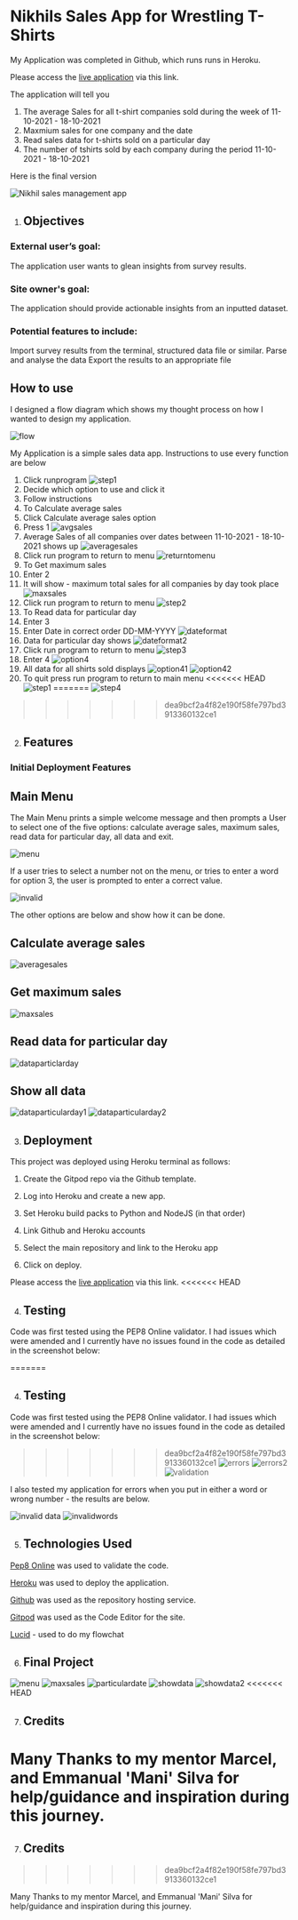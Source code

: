 # Nikhils Sales App for Wrestling T-Shirts 

My Application was completed in Github, which runs runs in Heroku.

Please access the [live application](https://project-wrestling.herokuapp.com/) via this link.

The application will tell you

1) The average Sales for all t-shirt companies sold during the week of 11-10-2021 - 18-10-2021
2) Maxmium sales for one company and the date
3) Read sales data for t-shirts sold on a particular day
4) The number of tshirts sold by each company during the period 11-10-2021 - 18-10-2021

Here is the final version

![Nikhil sales management app](assets/images/finaldesign.png)

 
1. ## Objectives

### External user’s goal:

The application user wants to glean insights from survey results.

### Site owner's goal: 
The application should provide actionable insights from an inputted dataset.

### Potential features to include:

Import survey results from the terminal, structured data file or similar.
Parse and analyse the data
Export the results to an appropriate file

## How to use

I designed a flow diagram which shows my thought process on how I wanted to design my application. 

![flow](assets/images/frameworks.png)

My Application is a simple sales data app. Instructions to use every function are below

1) Click runprogram 
![step1](assets/images/step1.png)
2) Decide which option to use and click it 
3) Follow instructions
4) To Calculate average sales
5) Click Calculate average sales option
6) Press 1
![avgsales](assets/images/averagesales1.png)
7) Average Sales of all companies over dates between 11-10-2021 - 18-10-2021 shows up
![averagesales](assets/images/salesaverage.png)
8) Click run program to return to menu
![returntomenu](assets/images/step1.png)
9) To Get maximum sales
10) Enter 2
11) It will show - maximum total sales for all companies by day took place
![maxsales](assets/images/maxsales.png)
12) Click run program to return to menu 
![step2](assets/images/step1.png)
13) To Read data for particular day
14) Enter 3
15) Enter Date in correct order DD-MM-YYYY
![dateformat](assets/images/dateformat.png)
16) Data for particular day shows
![dateformat2](assets/images/dateformat2.png)
17) Click run program to return to menu
![step3](assets/images/step1.png)
18) Enter 4
![option4](assets/images/option4.png)
19) All data for all shirts sold displays
![option41](assets/images/option41.png)
![option42](assets/images/option42.png)
20) To quit press run program to return to main menu
<<<<<<< HEAD
![step1](assets/images/step1.png)
=======
![step4](assets/images/step1.png)
>>>>>>> dea9bcf2a4f82e190f58fe797bd3913360132ce1

2. ## Features

### Initial Deployment Features

## Main Menu

The Main Menu prints a simple welcome message and then prompts a User to select one of the five options: calculate average sales, maximum sales, read data for particular day, all data and exit.

![menu](assets/images/menu.png)

If a user tries to select a number not on the menu, or tries to enter a word for option 3, the user is prompted to enter a correct value.

![invalid](assets/images/invalid1.png)

The other options are below and show how it can be done.

## Calculate average sales

![averagesales](assets/images/averagesales.png)

## Get maximum sales

![maxsales](assets/images/maxsales.png)

## Read data for particular day

![dataparticlarday](assets/images/readdataparticularday.png)

## Show all data
![dataparticularday1](assets/images/showdata1.png)
![dataparticularday2](assets/images/particulardata2.png)

3. ## Deployment

This project was deployed using  Heroku terminal as follows:

1. Create the Gitpod repo via the Github template.

2. Log into Heroku and create a new app.

3. Set Heroku build packs to Python and NodeJS (in that order)

4. Link Github and Heroku accounts

5. Select the main repository and link to the Heroku app

6. Click on deploy.

Please access the [live application](https://project-wrestling.herokuapp.com/) via this link.
<<<<<<< HEAD

4. ## Testing

Code was first tested using the PEP8 Online validator. I had issues which were amended and I currently have no issues found in the code as detailed in the screenshot below:

=======

4. ## Testing

Code was first tested using the PEP8 Online validator. I had issues which were amended and I currently have no issues found in the code as detailed in the screenshot below:

>>>>>>> dea9bcf2a4f82e190f58fe797bd3913360132ce1
![errors](assets/images/errors.png)
![errors2](assets/images/errors2.png)
![validation](assets/images/validation.png)

I also tested my application for errors when you put in either a word or wrong number - the results are below.

![invalid data](assets/images/invalid1.png) 
![invalidwords](assets/images/invalid2.png)

5. ## Technologies Used

[Pep8 Online](http://pep8online.com/) was used to validate the code.

[Heroku](https://www.heroku.com) was used to deploy the application.

[Github](https://github.com/nikhilkalhan92) was used as the repository hosting service.

[Gitpod](https://www.gitpod.io/) was used as the Code Editor for the site.

[Lucid](https://www.lucidchart.com/pages/) - used to do my flowchat

6. ## Final Project

![menu](assets/images/menu.png)
![maxsales](assets/images/maxsales.png)
![particulardate](assets/images/readdataparticularday.png)
![showdata](assets/images/showdata.png)
![showdata2](assets/images/showdata1.png)
<<<<<<< HEAD

7. ## Credits

Many Thanks to my mentor Marcel, and Emmanual 'Mani' Silva for help/guidance and inspiration during this journey.
=======

7. ## Credits
>>>>>>> dea9bcf2a4f82e190f58fe797bd3913360132ce1

Many Thanks to my mentor Marcel, and Emmanual 'Mani' Silva for help/guidance and inspiration during this journey.


